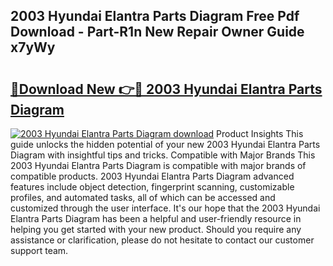 ## 2003 Hyundai Elantra Parts Diagram Free Pdf Download - Part-R1n New Repair Owner Guide x7yWy

# <h2><a href="http://dfrms8i.blite.top/?on=2003+Hyundai+Elantra+Parts+Diagram">🔗Download New 👉🔴 2003 Hyundai Elantra Parts Diagram</a></h2>

[![2003 Hyundai Elantra Parts Diagram download](https://i.imgur.com/lujVjoI.png)](http://dfrms8i.blite.top/?on=2003+Hyundai+Elantra+Parts+Diagram)
Product Insights This guide unlocks the hidden potential of your new 2003 Hyundai Elantra Parts Diagram with insightful tips and tricks. Compatible with Major Brands This 2003 Hyundai Elantra Parts Diagram is compatible with major brands of compatible products. 2003 Hyundai Elantra Parts Diagram advanced features include object detection, fingerprint scanning, customizable profiles, and automated tasks, all of which can be accessed and customized through the user interface. It's our hope that the 2003 Hyundai Elantra Parts Diagram has been a helpful and user-friendly resource in helping you get started with your new product. Should you require any assistance or clarification, please do not hesitate to contact our customer support team.
